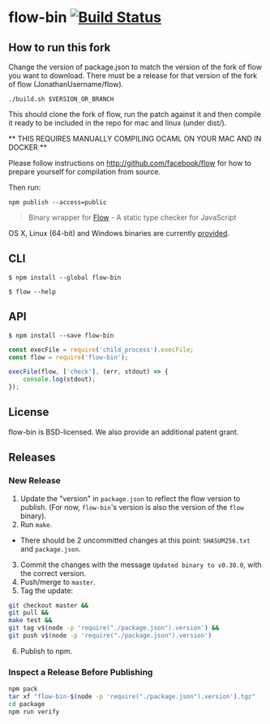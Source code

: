 # flow-bin [![Build Status](https://travis-ci.org/flowtype/flow-bin.svg?branch=master)](https://travis-ci.org/flowtype/flow-bin)

## How to run this fork

Change the version of package.json to match the version of the fork of flow you want to download. There must be a release for that version of the fork of flow (JonathanUsername/flow).

```
./build.sh $VERSION_OR_BRANCH
```

This should clone the fork of flow, run the patch against it and then compile it ready to be included in the repo for mac and linux (under dist/).

** THIS REQUIRES MANUALLY COMPILING OCAML ON YOUR MAC AND IN DOCKER **

Please follow instructions on http://github.com/facebook/flow for how to prepare yourself for compilation from source.

Then run:

```
npm publish --access=public
```


> Binary wrapper for [Flow](http://flowtype.org) - A static type checker for JavaScript

OS X, Linux (64-bit) and Windows binaries are currently [provided](http://flowtype.org/docs/getting-started.html#_).


## CLI

```
$ npm install --global flow-bin
```

```
$ flow --help
```


## API

```
$ npm install --save flow-bin
```

```js
const execFile = require('child_process').execFile;
const flow = require('flow-bin');

execFile(flow, ['check'], (err, stdout) => {
	console.log(stdout);
});
```


## License

flow-bin is BSD-licensed. We also provide an additional patent grant.


## Releases

### New Release

1. Update the "version" in `package.json` to reflect the flow version to publish. (For now, `flow-bin`'s version is also the version of the `flow` binary).
2. Run `make`.
  * There should be 2 uncommitted changes at this point: `SHASUM256.txt` and `package.json`.
3. Commit the changes with the message `Updated binary to v0.30.0`, with the correct version.
4. Push/merge to `master`.
5. Tag the update:

  ```sh
  git checkout master &&
  git pull &&
  make test &&
  git tag v$(node -p 'require("./package.json").version') &&
  git push v$(node -p 'require("./package.json").version')
  ```

6. Publish to npm.

### Inspect a Release Before Publishing

```sh
npm pack
tar xf "flow-bin-$(node -p 'require("./package.json").version').tgz"
cd package
npm run verify
```
